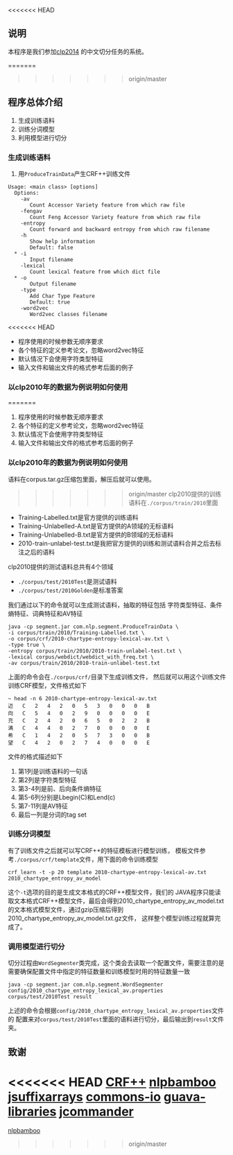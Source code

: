 <<<<<<< HEAD
## 说明
本程序是我们参加[clp2014](http://www.cipsc.org.cn/clp2014/webpage/cn/home_cn.htm)
的中文切分任务的系统。

=======
>>>>>>> origin/master
## 程序总体介绍

1. 生成训练语料
2. 训练分词模型
3. 利用模型进行切分

### 生成训练语料

1. 用`ProduceTrainData`产生CRF++训练文件
```
Usage: <main class> [options]
  Options:
    -av
       Count Accessor Variety feature from which raw file
    -fengav
       Count Feng Accessor Variety feature from which raw file
    -entropy
       Count forward and backward entropy from which raw filename
    -h
       Show help information
       Default: false
  * -i
       Input filename
    -lexical
       Count lexical feature from which dict file
  * -o
       Output filename
    -type
       Add Char Type Feature
       Default: true
    -word2vec
       Word2vec classes filename
```
<<<<<<< HEAD
* 程序使用的时候参数无顺序要求
* 各个特征的定义参考论文，忽略word2vec特征
* 默认情况下会使用字符类型特征
* 输入文件和输出文件的格式参考后面的例子

### 以clp2010年的数据为例说明如何使用
=======
1. 程序使用的时候参数无顺序要求
1. 各个特征的定义参考论文，忽略word2vec特征
1. 默认情况下会使用字符类型特征
1. 输入文件和输出文件的格式参考后面的例子

### 以clp2010年的数据为例说明如何使用
语料在corpus.tar.gz压缩包里面，解压后就可以使用。
>>>>>>> origin/master
clp2010提供的训练语料在`./corpus/train/2010`里面
+ Training-Labelled.txt是官方提供的训练语料
+ Training-Unlabelled-A.txt是官方提供的A领域的无标语料
+ Training-Unlabelled-B.txt是官方提供的B领域的无标语料
+ 2010-train-unlabel-test.txt是我把官方提供的训练和测试语料合并之后去标注之后的语料

clp2010提供的测试语料总共有4个领域
+ `./corpus/test/2010Test`是测试语料
+ `./corpus/test/2010Golden`是标准答案

我们通过以下的命令就可以生成测试语料，抽取的特征包括
字符类型特征、条件熵特征、词典特征和AV特征
```
java -cp segment.jar com.nlp.segment.ProduceTrainData \
-i corpus/train/2010/Training-Labelled.txt \
-o corpus/crf/2010-chartype-entropy-lexical-av.txt \
-type true \
-entropy corpus/train/2010/2010-train-unlabel-test.txt \
-lexical corpus/webdict/webdict_with_freq.txt \
-av corpus/train/2010/2010-train-unlabel-test.txt
```
上面的命令会在`./corpus/crf/`目录下生成训练文件，
然后就可以用这个训练文件训练CRF模型，文件格式如下
```
~ head -n 6 2010-chartype-entropy-lexical-av.txt 
迈	C	2	4	2	0	5	3	0	0	0	B
向	C	5	4	0	2	9	0	0	0	0	E
充	C	2	4	2	0	6	5	0	2	2	B
满	C	4	4	0	2	7	0	0	0	0	E
希	C	1	4	2	0	5	7	3	0	0	B
望	C	4	2	0	2	7	4	0	0	0	E
```
文件的格式描述如下
1. 第1列是训练语料的一句话
2. 第2列是字符类型特征
3. 第3-4列是前、后向条件熵特征
4. 第5-6列分别是Lbegin(C)和Lend(c)
5. 第7-11列是AV特征
6. 最后一列是分词的tag set

### 训练分词模型
有了训练文件之后就可以写CRF++的特征模板进行模型训练，
模板文件参考`./corpus/crf/template`文件，用下面的命令训练模型
```
crf_learn -t -p 20 template 2010-chartype-entropy-lexical-av.txt 2010_chartype_entropy_av_model
```
这个`-t`选项的目的是生成文本格式的CRF++模型文件，我们的
JAVA程序只能读取文本格式CRF++模型文件，最后会得到2010_chartype_entropy_av_model.txt
的文本格式模型文件，通过gzip压缩后得到2010_chartype_entropy_av_model.txt.gz文件，
这样整个模型训练过程就算完成了。

### 调用模型进行切分
切分过程由`WordSegmenter`类完成，这个类会去读取一个配置文件，需要注意的是
需要确保配置文件中指定的特征数量和训练模型时用的特征数量一致
```
java -cp segment.jar com.nlp.segment.WordSegmenter config/2010_chartype_entropy_lexical_av.properties corpus/test/2010Test result
```
上述的命令会根据`config/2010_chartype_entropy_lexical_av.properties`文件的
配置来对`corpus/test/2010Test`里面的语料进行切分，最后输出到`result`文件夹。

## 致谢
<<<<<<< HEAD
[CRF++](https://code.google.com/p/crfpp/)
[nlpbamboo](https://code.google.com/p/nlpbamboo/)
[jsuffixarrays](https://github.com/carrotsearch/jsuffixarrays)
[commons-io](http://commons.apache.org/proper/commons-io/)
[guava-libraries](https://code.google.com/p/guava-libraries/)
[jcommander](http://jcommander.org/)
=======
[nlpbamboo](https://code.google.com/p/nlpbamboo/)
>>>>>>> origin/master

